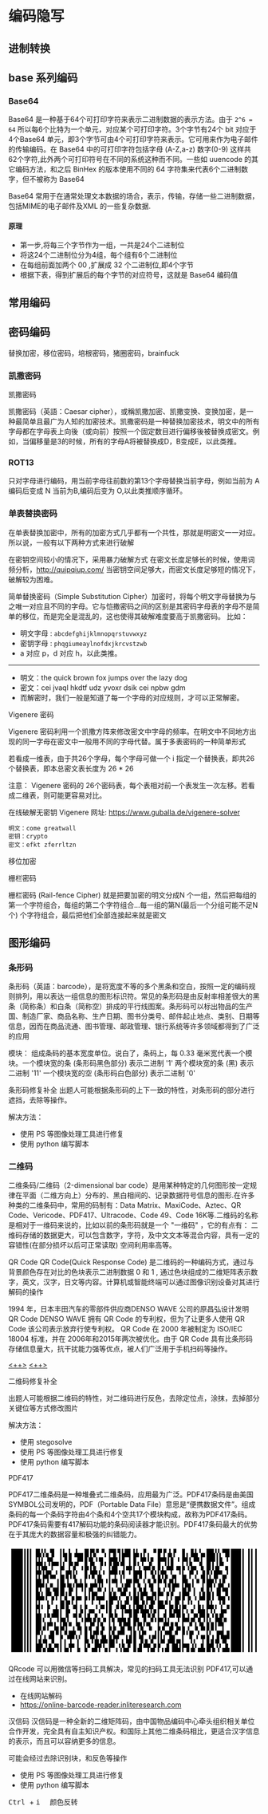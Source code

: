 # 编码隐写

## 进制转换


## base 系列编码

### Base64 

Base64 是一种基于64个可打印字符来表示二进制数据的表示方法。由于 `2^6 = 64` 所以每6个比特为一个单元，对应某个可打印字符。3个字节有24个 bit 对应于4个Base64 单元，即3个字节可由4个可打印字符来表示。它可用来作为电子邮件的传输编码。在 Base64 中的可打印字符包括字母 (A-Z,a-z)  数字(0-9) 这样共62个字符,此外两个可打印符号在不同的系统这种而不同。一些如 uuencode 的其它编码方法，和之后 BinHex 的版本使用不同的 64 字符集来代表6个二进制数字，但不被称为 Base64

Base64 常用于在通常处理文本数据的场合，表示，传输，存储一些二进制数据，包括MIME的电子邮件及XML 的一些复杂数据. 

#### 原理

+ 第一步,将每三个字节作为一组，一共是24个二进制位
+ 将这24个二进制位分为4组，每个组有6个二进制位
+ 在每组前面加两个 00 ,扩展成 32 个二进制位,即4个字节
+ 根据下表，得到扩展后的每个字节的对应符号，这就是 Base64 编码值




## 常用编码

## 密码编码

替换加密，移位密码，培根密码，猪圈密码，brainfuck

### 凯撒密码

凯撒密码

凯撒密码（英語：Caesar cipher），或稱凯撒加密、凯撒变换、变换加密，是一种最简单且最广为人知的加密技术。凯撒密码是一种替换加密技术，明文中的所有字母都在字母表上向後（或向前）按照一个固定数目进行偏移後被替换成密文。例如，当偏移量是3的时候，所有的字母A将被替换成D，B变成E，以此类推。

### ROT13

只对字母进行编码，用当前字母往前数的第13个字母替换当前字母，例如当前为 A 编码后变成 N 当前为B,编码后变为 O,以此类推顺序循环。

### 单表替换密码

在单表替换加密中，所有的加密方式几乎都有一个共性，那就是明密文一一对应。所以说，一般有以下两种方式来进行破解

在密钥空间较小的情况下，采用暴力破解方式
在密文长度足够长的时候，使用词频分析，http://quipqiup.com/
当密钥空间足够大，而密文长度足够短的情况下，破解较为困难。

简单替换密码（Simple Substitution Cipher）加密时，将每个明文字母替换为与之唯一对应且不同的字母。它与恺撒密码之间的区别是其密码字母表的字母不是简单的移位，而是完全是混乱的，这也使得其破解难度要高于凯撒密码。 比如：

+ 明文字母 : `abcdefghijklmnopqrstuvwxyz`
+ 密钥字母 : `phqgiumeaylnofdxjkrcvstzwb`
+ a 对应 p，d 对应 h，以此类推。
--- 
+ 明文：the quick brown fox jumps over the lazy dog
+ 密文：cei jvaql hkdtf udz yvoxr dsik cei npbw gdm
+ 而解密时，我们一般是知道了每一个字母的对应规则，才可以正常解密。

Vigenere 密码

Vigenere 密码利用一个凯撒方阵来修改密文中字母的频率。在明文中不同地方出现的同一字母在密文中一般用不同的字母代替。属于多表密码的一种简单形式

若看成一维表，由于共26个字母，每个字母可做一个 i 指定一个替换表，即共26个替换表，即本总密文表长度为 26 * 26

注意： Vigenere 密码的 26个密码表，每个表相对前一个表发生一次左移。若看成二维表，则可能更容易对比。

在线破解无密钥 Vigenere 网址:
https://www.guballa.de/vigenere-solver

```bash
明文：come greatwall
密钥：crypto
密文：efkt zferrltzn
```

移位加密

栅栏密码

栅栏密码 (Rail-fence Cipher) 就是把要加密的明文分成N 个一组，然后把每组的第一个字符组合，每组的第二个字符组合...每一组的第N(最后一个分组可能不足N个) 个字符组合，最后把他们全部连接起来就是密文




## 图形编码

### 条形码

条形码（英語：barcode），是将宽度不等的多个黑条和空白，按照一定的编码规则排列，用以表达一组信息的图形标识符。常见的条形码是由反射率相差很大的黑条（简称条）和白条（简称空）排成的平行线图案。条形码可以标出物品的生产国、制造厂家、商品名称、生产日期、图书分类号、邮件起止地点、类别、日期等信息，因而在商品流通、图书管理、邮政管理、银行系统等许多领域都得到了广泛的应用

模块： 组成条码的基本宽度单位。说白了，条码上，每 0.33 毫米宽代表一个模块。一个模块宽的条 (条形码黑色部分) 表示二进制 '1' 两个模块宽的条 (黑) 表示二进制 '11' 一个模块宽的空 (条形码白色部分) 表示二进制 '0'

条形码修复补全
出题人可能根据条形码的上下一致的特性，对条形码的部分进行遮挡，去除等操作。

解决方法：
+ 使用 PS 等图像处理工具进行修复
+ 使用 python 编写脚本


### 二维码

二维条码/二维码（2-dimensional bar code）是用某种特定的几何图形按一定规律在平面（二维方向上）分布的、黑白相间的、记录数据符号信息的图形.在许多种类的二维条码中，常用的码制有：Data Matrix、MaxiCode、Aztec、QR Code、Vericode、PDF417、Ultracode、Code 49、Code 16K等.二维码的名称是相对于一维码来说的，比如以前的条形码就是一个 "一维码" ，它的有点有： 二维码存储的数据更大，可以包含数字，字符，及中文文本等混合内容，具有一定的容错性(在部分损坏以后可正常读取) 空间利用率高等。

QR Code
QR Code(Quick Response Code) 是二维码的一种编码方式，通过与背景颜色存在对比的色块表示二进制数据 0 和 1 , 通过色块组成的二维矩阵表示数字，英文，汉字，日文等内容。计算机或智能终端可以通过图像识别设备对其进行解码的操作

1994 年，日本丰田汽车的零部件供应商DENSO WAVE 公司的原昌弘设计发明 QR Code DENSO WAVE 拥有 QR Code 的专利权，但为了让更多人使用 QR Code 该公司表示放弃行使专利权。 QR Code 在 2000 年被制定为 ISO/IEC 18004 标准，并在 2006年和2015年两次被优化。由于 QR Code 具有比条形码存储信息量大，抗干扰能力强等优点，被人们广泛用于手机扫码等操作。

[](https://tuzim.net/blog/21.html) 
[<++>](https://juejin.cn/post/7020761787578449956) 
[<++>](https://www.v2ex.com/t/484091) 

二维码修复补全

出题人可能根据二维码的特性，对二维码进行反色，去除定位点，涂抹，去掉部分关键位等方式修改图片

解决方法：
+ 使用 stegosolve 
+ 使用 PS 等图像处理工具进行修复
+ 使用 python 编写脚本

PDF417

PDF417二维条码是一种堆叠式二维条码，应用最为广泛。PDF417条码是由美国SYMBOL公司发明的，PDF（Portable Data File）意思是“便携数据文件”。组成条码的每一个条码字符由4个条和4个空共17个模块构成，故称为PDF417条码。 PDF417条码需要有417解码功能的条码阅读器才能识别。PDF417条码最大的优势在于其庞大的数据容量和极强的纠错能力。

![](./encode_misc.assets/Better_Sample_PDF417.svg)

QRcode 可以用微信等扫码工具解决，常见的扫码工具无法识别 PDF417,可以通过在线网站来识别。

+ 在线网站解码
+ https://online-barcode-reader.inliteresearch.com

汉信码
汉信码是一种全新的二维矩阵码，由中国物品编码中心牵头组织相关单位合作开发，完全具有自主知识产权。和国际上其他二维条码相比，更适合汉字信息的表示，而且可以容纳更多的信息。

可能会经过去除识别块，和反色等操作
+ 使用 PS 等图像处理工具进行修复
+ 使用 python 编写脚本

<kbd class="keybord"> Ctrl </kbd> + <kbd class="keybord"> i </kbd>&ensp; 颜色反转
